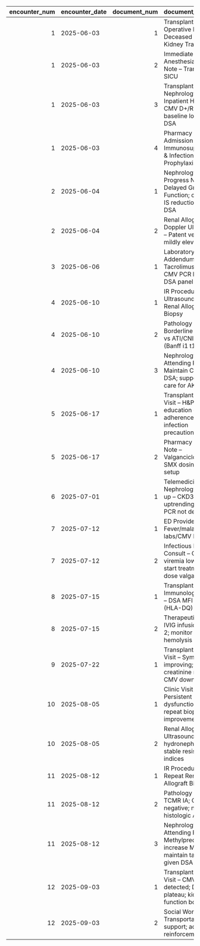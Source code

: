 |   encounter_num | encounter_date   |   document_num | document_title                                                                            |
|----------------:|:-----------------|---------------:|:------------------------------------------------------------------------------------------|
|               1 | 2025-06-03       |              1 | Transplant Surgery Operative Report – Deceased Donor Kidney Transplant                    |
|               1 | 2025-06-03       |              2 | Immediate Post-Anesthesia Care Note – Transfer to SICU                                    |
|               1 | 2025-06-03       |              3 | Transplant Nephrology Inpatient H&P – CMV D+/R−; baseline low-level DSA                   |
|               1 | 2025-06-03       |              4 | Pharmacy Admission Note – Immunosuppression & Infection Prophylaxis Plan                  |
|               2 | 2025-06-04       |              1 | Nephrology Progress Note – Delayed Graft Function; cautious IS reduction due to DSA       |
|               2 | 2025-06-04       |              2 | Renal Allograft Doppler Ultrasound – Patent vessels; mildly elevated RIs                  |
|               3 | 2025-06-06       |              1 | Laboratory Results Addendum – Tacrolimus trough, CMV PCR baseline, DSA panel              |
|               4 | 2025-06-10       |              1 | IR Procedure Note – Ultrasound-guided Renal Allograft Biopsy                              |
|               4 | 2025-06-10       |              2 | Pathology Report – Borderline changes vs ATI/CNI effect (Banff i1 t1, C4d−)               |
|               4 | 2025-06-10       |              3 | Nephrology Attending Plan – Maintain CNI given DSA; supportive care for AKI               |
|               5 | 2025-06-17       |              1 | Transplant Clinic Visit – H&P; education on adherence and infection precautions           |
|               5 | 2025-06-17       |              2 | Pharmacy Clinic Note – Valganciclovir/TMP-SMX dosing; pillbox setup                       |
|               6 | 2025-07-01       |              1 | Telemedicine Nephrology Follow-up – CKD3; DSA uptrending; CMV PCR not detected            |
|               7 | 2025-07-12       |              1 | ED Provider Note – Fever/malaise; labs/CMV PCR sent                                       |
|               7 | 2025-07-12       |              2 | Infectious Disease Consult – CMV viremia low-level; start treatment-dose valganciclovir   |
|               8 | 2025-07-15       |              1 | Transplant Immunology Report – DSA MFI rise (HLA-DQ)                                      |
|               8 | 2025-07-15       |              2 | Therapeutics Note – IVIG infusion #1 of 2; monitor for hemolysis                          |
|               9 | 2025-07-22       |              1 | Transplant Clinic Visit – Symptoms improving; creatinine marginal; CMV downtrending       |
|              10 | 2025-08-05       |              1 | Clinic Visit – Persistent allograft dysfunction; plan repeat biopsy if no improvement     |
|              10 | 2025-08-05       |              2 | Renal Allograft Ultrasound – No hydronephrosis; stable resistive indices                  |
|              11 | 2025-08-12       |              1 | IR Procedure Note – Repeat Renal Allograft Biopsy                                         |
|              11 | 2025-08-12       |              2 | Pathology Report – TCMR IA; C4d negative; no histologic ABMR                              |
|              11 | 2025-08-12       |              3 | Nephrology Attending Plan – Methylpred pulse; increase MMF; maintain tacrolimus given DSA |
|              12 | 2025-09-03       |              1 | Transplant Clinic Visit – CMV PCR not detected; DSA plateau; kidney function borderline   |
|              12 | 2025-09-03       |              2 | Social Work Note – Transportation support; adherence reinforcement                        |